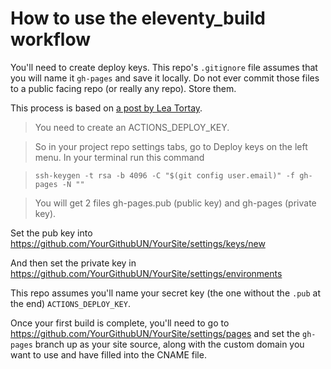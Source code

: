 # How to use the eleventy_build workflow

You'll need to create deploy keys. This repo's `.gitignore` file assumes that you will name it `gh-pages` and save it locally. Do not ever commit those files to a public facing repo (or really any repo). Store them.

This process is based on [a post by Lea Tortay](https://www.linkedin.com/pulse/eleventy-github-pages-lea-tortay/).

> You need to create an ACTIONS_DEPLOY_KEY.

> So in your project repo settings tabs, go to Deploy keys on the left menu. In your terminal run this command

> `ssh-keygen -t rsa -b 4096 -C "$(git config user.email)" -f gh-pages -N ""`

> You will get 2 files gh-pages.pub (public key) and gh-pages (private key).

Set the pub key into https://github.com/YourGithubUN/YourSite/settings/keys/new

And then set the private key in https://github.com/YourGithubUN/YourSite/settings/environments

This repo assumes you'll name your secret key (the one without the `.pub` at the end) `ACTIONS_DEPLOY_KEY`.

Once your first build is complete, you'll need to go to https://github.com/YourGithubUN/YourSite/settings/pages and set the `gh-pages` branch up as your site source, along with the custom domain you want to use and have filled into the CNAME file.
